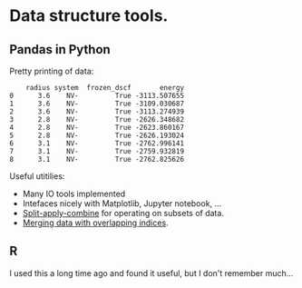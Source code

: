 # Data structure tools.

## Pandas in Python

Pretty printing of data:
```
    radius system  frozen_dscf       energy
0      3.6    NV-         True -3113.507655
1      3.6    NV-         True -3109.030687
2      3.6    NV-         True -3113.274939
3      2.8    NV-         True -2626.348682
4      2.8    NV-         True -2623.860167
5      2.8    NV-         True -2626.193024
6      3.1    NV-         True -2762.996141
7      3.1    NV-         True -2759.932819
8      3.1    NV-         True -2762.825626
```
Useful utitilies:
* Many IO tools implemented
* Intefaces nicely with Matplotlib, Jupyter notebook, ...
* [Split-apply-combine](https://pandas.pydata.org/docs/user_guide/groupby.html) for operating on subsets of data.
* [Merging data with overlapping indices](https://pandas.pydata.org/pandas-docs/stable/user_guide/merging.html).

## R

I used this a long time ago and found it useful, but I don't remember much...
